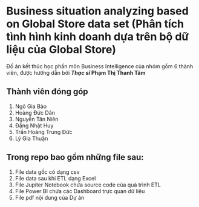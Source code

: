 # Business situation analyzing based on Global Store data set (Phân tích tình hình kinh doanh dựa trên bộ dữ liệu của Global Store)
Đồ án kết thúc học phần môn Business Intelligence của nhóm gồm 6 thành viên, được hướng dẫn bởi ***Thạc sĩ* Phạm Thị Thanh Tâm**

## Thành viên đóng góp
1. Ngô Gia Bảo
2. Hoàng Đức Dân
3. Nguyễn Tân Niên
4. Đặng Nhật Huy
5. Trần Hoàng Trung Đức
6. Lý Gia Thuận
## Trong repo bao gồm những file sau:
1. File data gốc có dạng csv
2. File data sau khi ETL dạng Excel
3. File Jupiter Notebook chứa source code của quá trình ETL
4. File Power BI chứa các Dashboard trực quan dữ liệu
5. File pdf nội dung của Dự án
